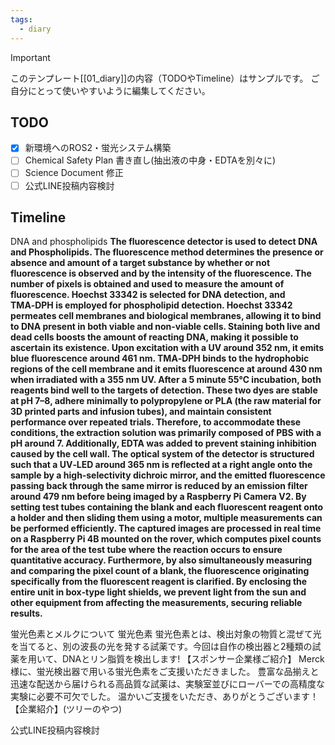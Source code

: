 ```yaml
---
tags:
  - diary
---
```

> [!IMPORTANT]
> このテンプレート[[01_diary]]の内容（TODOやTimeline）はサンプルです。
> ご自分にとって使いやすいように編集してください。

## TODO

- [x] 新環境へのROS2・蛍光システム構築
- [ ] Chemical Safety Plan 書き直し(抽出液の中身・EDTAを別々に)
- [ ] Science Document 修正
- [ ] 公式LINE投稿内容検討

## Timeline
DNA and phospholipids
**The fluorescence detector is used to detect DNA and Phospholipids. The fluorescence method determines the presence or absence and amount of a target substance by whether or not fluorescence is observed and by the intensity of the fluorescence. The number of pixels is obtained and used to measure the amount of fluorescence. Hoechst 33342 is selected for DNA detection, and TMA‑DPH is employed for phospholipid detection. Hoechst 33342 permeates cell membranes and biological membranes, allowing it to bind to DNA present in both viable and non-viable cells. Staining both live and dead cells boosts the amount of reacting DNA, making it possible to ascertain its existence. Upon excitation with a UV around 352 nm, it emits blue fluorescence around 461 nm. TMA‑DPH binds to the hydrophobic regions of the cell membrane and it emits fluorescence at around 430 nm when irradiated with a 355 nm UV. After a 5 minute 55℃ incubation, both reagents bind well to the targets of detection. These two dyes are stable at pH 7–8, adhere minimally to polypropylene or PLA (the raw material for 3D printed parts and infusion tubes), and maintain consistent performance over repeated trials. Therefore, to accommodate these conditions, the extraction solution was primarily composed of PBS with a pH around 7. Additionally, EDTA was added to prevent staining inhibition caused by the cell wall. The optical system of the detector is structured such that a UV‑LED around 365 nm is reflected at a right angle onto the sample by a high‑selectivity dichroic mirror, and the emitted fluorescence passing back through the same mirror is reduced by an emission filter around 479 nm before being imaged by a Raspberry Pi Camera V2. By setting test tubes containing the blank and each fluorescent reagent onto a holder and then sliding them using a motor, multiple measurements can be performed efficiently. The captured images are processed in real time on a Raspberry Pi 4B mounted on the rover, which computes pixel counts for the area of the test tube where the reaction occurs to ensure quantitative accuracy. Furthermore, by also simultaneously measuring and comparing the pixel count of a blank, the fluorescence originating specifically from the fluorescent reagent is clarified. By enclosing the entire unit in box‑type light shields, we prevent light from the sun and other equipment from affecting the measurements, securing reliable results.**

蛍光色素とメルクについて
蛍光色素
蛍光色素とは、検出対象の物質と混ぜて光を当てると、別の波長の光を発する試薬です。今回は自作の検出器と2種類の試薬を用いて、DNAとリン脂質を検出します!
【スポンサー企業様ご紹介】
Merck 様に、蛍光検出器で用いる蛍光色素をご支援いただきました。
豊富な品揃えと迅速な配送から届けられる高品質な試薬は、実験室並びにローバーでの高精度な実験に必要不可欠でした。
温かいご支援をいただき、ありがとうございます！
【企業紹介】(ツリーのやつ)


公式LINE投稿内容検討